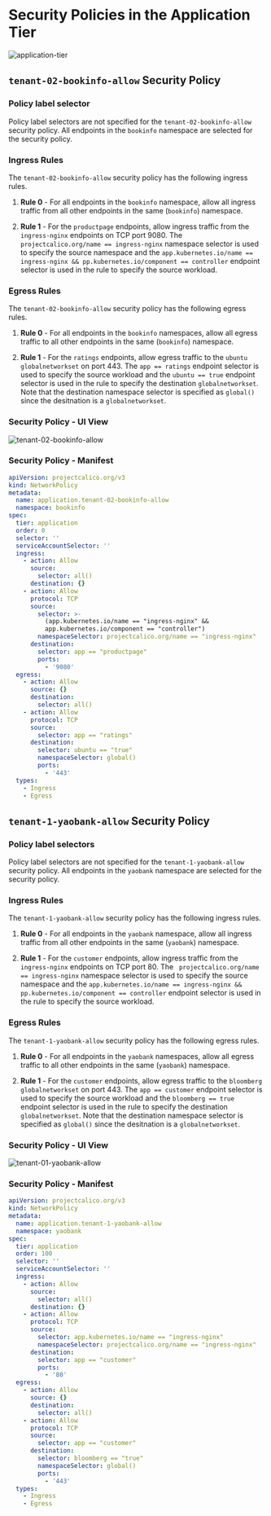 
# Security Policies in the Application Tier

![application-tier](images/application-tier.png)

## `tenant-02-bookinfo-allow` Security Policy

### Policy label selector

Policy label selectors are not specified for the `tenant-02-bookinfo-allow` security policy. All endpoints in the `bookinfo` namespace are selected for the security policy.

### Ingress Rules

The `tenant-02-bookinfo-allow` security policy has the following ingress rules.

01. **Rule 0** - For all endpoints in the `bookinfo` namespace, allow all ingress traffic from all other endpoints in the same (`bookinfo`) namespace.

02. **Rule 1** - For the `productpage` endpoints, allow ingress traffic from the `ingress-nginx` endpoints on TCP port 9080. The ` projectcalico.org/name == ingress-nginx` namespace selector is used to specify the source namespace and the `app.kubernetes.io/name == ingress-nginx && pp.kubernetes.io/component == controller` endpoint selector is used in the rule to specify the source workload.

### Egress Rules

The `tenant-02-bookinfo-allow` security policy has the following egress rules.

01. **Rule 0** - For all endpoints in the `bookinfo` namespaces, allow all egress traffic to all other endpoints in the same (`bookinfo`) namespace. 

02. **Rule 1** - For the `ratings` endpoints, allow egress traffic to the `ubuntu` `globalnetworkset` on port 443. The `app == ratings` endpoint selector is used to specify the source workload and the `ubuntu == true` endpoint selector is used in the rule to specify the destination `globalnetworkset`. Note that the destination  namespace selector is specified as `global()` since the desitnation is a `globalnetworkset`. 

 
### Security Policy - UI View

![tenant-02-bookinfo-allow](images/tenant-02-bookinfo-allow.png)

### Security Policy - Manifest

```yaml
apiVersion: projectcalico.org/v3
kind: NetworkPolicy
metadata:
  name: application.tenant-02-bookinfo-allow
  namespace: bookinfo
spec:
  tier: application
  order: 0
  selector: ''
  serviceAccountSelector: ''
  ingress:
    - action: Allow
      source:
        selector: all()
      destination: {}
    - action: Allow
      protocol: TCP
      source:
        selector: >-
          (app.kubernetes.io/name == "ingress-nginx" &&
          app.kubernetes.io/component == "controller")
        namespaceSelector: projectcalico.org/name == "ingress-nginx"
      destination:
        selector: app == "productpage"
        ports:
          - '9080'
  egress:
    - action: Allow
      source: {}
      destination:
        selector: all()
    - action: Allow
      protocol: TCP
      source:
        selector: app == "ratings"
      destination:
        selector: ubuntu == "true"
        namespaceSelector: global()
        ports:
          - '443'
  types:
    - Ingress
    - Egress


```

## `tenant-1-yaobank-allow` Security Policy

### Policy label selectors

Policy label selectors are not specified for the `tenant-1-yaobank-allow` security policy. All endpoints in the `yaobank` namespace are selected for the security policy.

### Ingress Rules

The `tenant-1-yaobank-allow` security policy has the following ingress rules.

01. **Rule 0** - For all endpoints in the `yaobank` namespace, allow all ingress traffic from all other endpoints in the same (`yaobank`) namespace.

02. **Rule 1** - For the `customer` endpoints, allow ingress traffic from the `ingress-nginx` endpoints on TCP port 80. The ` projectcalico.org/name == ingress-nginx` namespace selector is used to specify the source namespace and the `app.kubernetes.io/name == ingress-nginx && pp.kubernetes.io/component == controller` endpoint selector is used in the rule to specify the source workload.


### Egress Rules

The `tenant-1-yaobank-allow` security policy has the following egress rules.


01. **Rule 0** - For all endpoints in the `yaobank` namespaces, allow all egress traffic to all other endpoints in the same (`yaobank`) namespace. 

02. **Rule 1** - For the `customer` endpoints, allow egress traffic to the `bloomberg` `globalnetworkset` on port 443. The `app == customer` endpoint selector is used to specify the source workload and the `bloomberg == true` endpoint selector is used in the rule to specify the destination `globalnetworkset`. Note that the destination  namespace selector is specified as `global()` since the desitnation is a `globalnetworkset`. 

### Security Policy - UI View

![tenant-01-yaobank-allow](images/tenant-01-yaobank-allow.png)

### Security Policy - Manifest

```yaml
apiVersion: projectcalico.org/v3
kind: NetworkPolicy
metadata:
  name: application.tenant-1-yaobank-allow
  namespace: yaobank
spec:
  tier: application
  order: 100
  selector: ''
  serviceAccountSelector: ''
  ingress:
    - action: Allow
      source:
        selector: all()
      destination: {}
    - action: Allow
      protocol: TCP
      source:
        selector: app.kubernetes.io/name == "ingress-nginx"
        namespaceSelector: projectcalico.org/name == "ingress-nginx"
      destination:
        selector: app == "customer"
        ports:
          - '80'
  egress:
    - action: Allow
      source: {}
      destination:
        selector: all()
    - action: Allow
      protocol: TCP
      source:
        selector: app == "customer"
      destination:
        selector: bloomberg == "true"
        namespaceSelector: global()
        ports:
          - '443'
  types:
    - Ingress
    - Egress
```